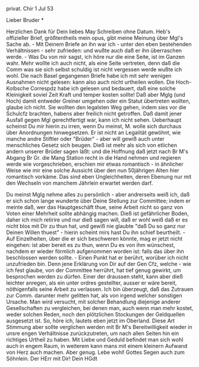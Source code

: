 privat. Chir 1 Jul 53

Lieber Bruder <Josenhans>*

Herzlichen Dank für Dein liebes May Schreiben ohne Datum. Heb's offizieller Brief, größtentheils mein opus, gibt meine Meinung über Mgl's Sache ab. - Mit Deinem Briefe an ihn war ich - unter den eben bestehenden Verhältnissen - sehr zufrieden: und wußte auch daß er ihn überraschen werde. - Was Du von mir sagst, ich höre nur die eine Seite, ist im Ganzen wahr. Mehr wollte ich auch nicht, als eine Seite vertreten, denn daß die Comm was sie sich selbst schuldig ist nicht vergessen werde wußte ich wohl. Die nach Basel gegangenen Briefe habe ich mit sehr wenigen Ausnahmen nicht gelesen: kann also auch nicht urtheilen wollen. Die Hoch-Kolbsche Correspdz habe ich gelesen und bedauert, daß eine solche Kleinigkeit soviel Zeit Kraft und temper kosten sollte! Daß aber Mglg (und Hoch) damit entweder Greiner umgehen oder ein Statut übertreten wollten, glaube ich nicht. Sie wollten den legalsten Weg gehen, indem sies vor die Schulcfz brachten, habens aber freilich nicht getroffen. Daß damit jener Ausfall gegen Mgl gerechtfertigt war, kann ich nicht sehen. Ueberhaupt scheinst Du mir hierin zu irren, wenn Du meinst, M. wolle sich durchaus über Anordnungen hinwegsetzen. Er ist nicht an Legalität gewöhnt, wie manche andre Stiftler oder "Brüder" - aber will gewiß auch unter menschliches Gesetz sich beugen. Dieß ist mehr als sich von etlichen andern unserer Brüder sagen läßt: und die Hoffnung daß jetzt nach Br M's Abgang Br Gr. die Mang Station recht in die Hand nehmen und regieren werde wie vorgeschrieben, erschien mir etwas romantisch - in ähnlicher Weise wie mir eine solche Aussicht über den nun 50jährigen Alten hier romantisch vorkäme. Das sind eben Ungleichheiten, deren Ebenung nur mit den Wechseln von manchem Jährlein erwartet werden darf.

Du meinst Mglg nehme alles zu persönlich - aber andrerseits weiß ich, daß er sich schon lange wunderte über Deine Stellung zur Committee; indem er meinte daß, wer das Hauptgeschäft thue, seine Arbeit nicht so ganz von Voten einer Mehrheit sollte abhängig machen. Dieß ist gefährlicher Boden, daher ich mich retirire und nur dieß sagen will, daß er wohl weiß daß er es nicht blos mit Dir zu thun hat, und gewiß nie glaubte "daß Du so ganz nur Deinen Willen thuest" - hierin scheint mirs hast Du ihn schief beurtheilt. - Auf Einzelheiten, über die er sich beschweren könnte, mag er jetzt nicht eingehen: ist aber bereit es zu thun, wenn Du es von ihm wünschest, nachdem er wieder förmlich aufgenommen worden ist: falls das über ihn beschlossen werden sollte. - Einen Punkt hat er berührt, worüber ich nicht unzufrieden bin. Denn jene Erklärung von Dir auf der Gen Cfz, welche - wie ich fest glaube, von der Committee herrührt, hat tief genug gewirkt, um besprochen werden zu dürfen. Einer der draussen steht, kann aber dieß leichter anregen, als ein unter ordres gestellter, ausser er wäre bereit, nöthigenfalls seine Arbeit zu verlassen. Ich bin überzeugt, daß das Zutrauen zur Comm. darunter mehr gelitten hat, als von irgend welcher sonstigen Ursache. Man wird versucht, mit solcher Behandlung diejenige anderer Gesellschaften zu vergleichen, bei denen man, auch wenn man mehr kostet, weder solchen Reden, noch den plötzlichen Stockungen der Geldquellen ausgesetzt ist. So, höre ich, lautets eben jetzt im Oberland. Diese Art Stimmung aber sollte verglichen werden mit Br M's Bereitwilligkeit wieder in unsre engen Verhältnisse zurückzutreten, um nach allen Seiten hin ein richtiges Urtheil zu haben. Mit Liebe und Geduld befindet man sich wohl auch in engem Raum, in weiterem kann mans mit einem kleinern Aufwand von Herz auch machen. Aber genug. Lebe wohl! Gottes Segen auch zum Söhnlein. Der HErr mit Dir!
 Dein HGdt
